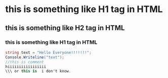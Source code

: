 # this is something like H1 tag in HTML
## this is something like H2 tag in HTML
### this is something like H1 tag in HTML

```c#
string text = "Hello Everyone!!!!!!!";
Console.Writeline("text");
//this is comment
hiiiiiiiiiiiiiiiii 
\\\ or this is  i don't know.

```
